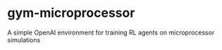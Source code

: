 # gym-microprocessor
A simple OpenAI environment for training RL agents on microprocessor simulations
